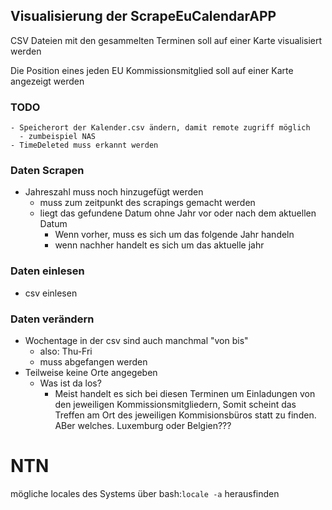 ## Visualisierung der ScrapeEuCalendarAPP
CSV Dateien mit den gesammelten Terminen soll auf einer Karte visualisiert werden

Die Position eines jeden EU Kommissionsmitglied soll auf einer Karte angezeigt werden

### TODO
    - Speicherort der Kalender.csv ändern, damit remote zugriff möglich
      - zumbeispiel NAS
    - TimeDeleted muss erkannt werden

### Daten Scrapen
- Jahreszahl muss noch hinzugefügt werden
  - muss zum zeitpunkt des scrapings gemacht werden
  - liegt das gefundene Datum ohne Jahr vor oder nach dem aktuellen Datum
    - Wenn vorher, muss es sich um das folgende Jahr handeln
    - wenn nachher handelt es sich um das aktuelle jahr

### Daten einlesen
  - csv einlesen

### Daten verändern
  - Wochentage in der csv sind auch manchmal "von bis"
    - also: Thu-Fri
    - muss abgefangen werden
  - Teilweise keine Orte angegeben
    - Was ist da los?
      - Meist handelt es sich bei diesen Terminen um Einladungen von den jeweiligen Kommissionsmitgliedern, Somit scheint das Treffen am Ort des jeweiligen Kommisionsbüros statt zu finden. ABer welches. Luxemburg oder Belgien???


# NTN
mögliche locales des Systems über bash:``locale -a`` herausfinden
